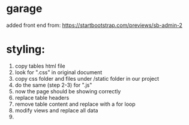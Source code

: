 
# garage
added front end from:
https://startbootstrap.com/previews/sb-admin-2


# styling:
1. copy tables html file
2. look for ".css" in original document
3. copy css folder and files under /static folder in our project
4. do the same (step 2-3) for ".js"
5. now the page should be showing correctly
6. replace table headers
7. remove table content and replace with a for loop
8. modify views and replace all data
9. 